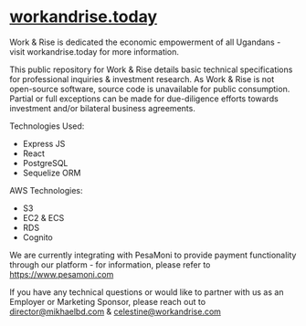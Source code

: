 # [workandrise.today](workandrise.today)

Work & Rise is dedicated the economic empowerment of all Ugandans - visit workandrise.today for more information.

This public repository for Work &amp; Rise details basic technical specifications for professional inquiries &amp; investment research. As Work & Rise is not open-source software, source code is unavailable for public consumption. Partial or full exceptions can be made for due-diligence efforts towards investment and/or bilateral business agreements.

Technologies Used:
  - Express JS
  - React
  - PostgreSQL
  - Sequelize ORM

AWS Technologies:
  - S3
  - EC2 & ECS
  - RDS
  - Cognito
 
We are currently integrating with PesaMoni to provide payment functionality through our platform - for information, please refer to https://www.pesamoni.com

If you have any technical questions or would like to partner with us as an Employer or Marketing Sponsor, please reach out to director@mikhaelbd.com & celestine@workandrise.com
